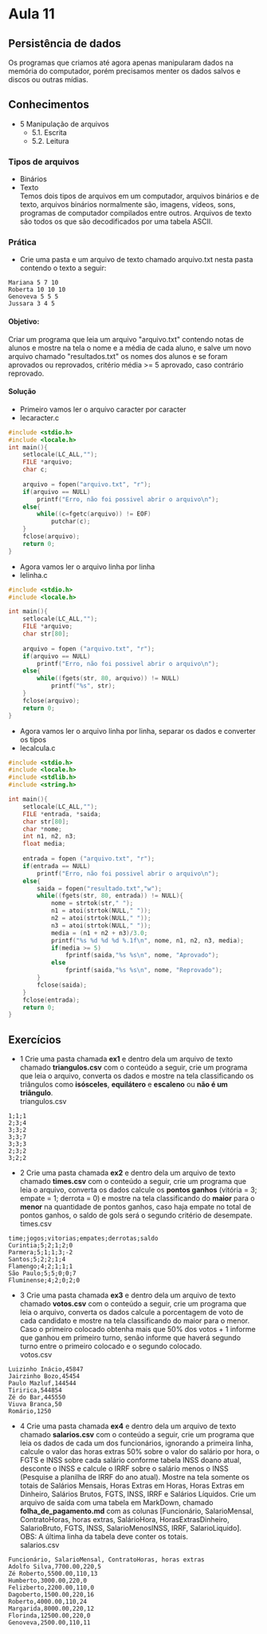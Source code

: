# Aula 11
## Persistência de dados
Os programas que criamos até agora apenas manipularam dados na memória do computador, porém precisamos menter os dados salvos e discos ou outras mídias.
## Conhecimentos
- 5 Manipulação de arquivos
	- 5.1. Escrita
	- 5.2. Leitura

### Tipos de arquivos
- Binários
- Texto
<br>Temos dois tipos de arquivos em um computador, arquivos binários e de texto, arquivos binários normalmente são, imagens, vídeos, sons, programas de computador compilados entre outros. Arquivos de texto são todos os que são decodificados por uma tabela ASCII.

### Prática
- Crie uma pasta e um arquivo de texto chamado arquivo.txt nesta pasta contendo o texto a seguir:
```
Mariana 5 7 10
Roberta 10 10 10
Genoveva 5 5 5
Jussara 3 4 5
```
#### Objetivo:
Criar um programa que leia um arquivo "arquivo.txt" contendo notas de alunos e mostre na tela o nome e a média de cada aluno, e salve um novo arquivo chamado "resultados.txt" os nomes dos alunos e se foram aprovados ou reprovados, critério média >= 5 aprovado, caso contrário reprovado.
#### Solução
- Primeiro vamos ler o arquivo caracter por caracter
- lecaracter.c
```c
#include <stdio.h>
#include <locale.h>
int main(){
    setlocale(LC_ALL,"");
    FILE *arquivo;
    char c;
    
    arquivo = fopen("arquivo.txt", "r");
    if(arquivo == NULL)
        printf("Erro, não foi possivel abrir o arquivo\n");
    else{
        while((c=fgetc(arquivo)) != EOF)
            putchar(c);
    }
    fclose(arquivo);
    return 0;
}
```
- Agora vamos ler o arquivo linha por linha
- lelinha.c
```c
#include <stdio.h>
#include <locale.h>

int main(){
	setlocale(LC_ALL,"");
	FILE *arquivo;
	char str[80];
	
	arquivo = fopen ("arquivo.txt", "r");
	if(arquivo == NULL)
		printf("Erro, não foi possivel abrir o arquivo\n");
	else{
		while((fgets(str, 80, arquivo)) != NULL)
  			printf("%s", str);
	}
	fclose(arquivo);
	return 0;
}
```
- Agora vamos ler o arquivo linha por linha, separar os dados e converter os tipos
- lecalcula.c
```c
#include <stdio.h>
#include <locale.h>
#include <stdlib.h>
#include <string.h>

int main(){
	setlocale(LC_ALL,"");
	FILE *entrada, *saida;
	char str[80];
	char *nome;
	int n1, n2, n3;
	float media;
	
	entrada = fopen ("arquivo.txt", "r");
	if(entrada == NULL)
		printf("Erro, não foi possivel abrir o arquivo\n");
	else{
		saida = fopen("resultado.txt","w");
		while((fgets(str, 80, entrada)) != NULL){
			nome = strtok(str," ");
			n1 = atoi(strtok(NULL," "));
			n2 = atoi(strtok(NULL," "));
			n3 = atoi(strtok(NULL," "));
			media = (n1 + n2 + n3)/3.0;
			printf("%s %d %d %d %.1f\n", nome, n1, n2, n3, media);
			if(media >= 5)
				fprintf(saida,"%s %s\n", nome, "Aprovado");
			else
				fprintf(saida,"%s %s\n", nome, "Reprovado");
		}
		fclose(saida);
	}
	fclose(entrada);
	return 0;
}
```
## Exercícios
- 1 Crie uma pasta chamada **ex1** e dentro dela um arquivo de texto chamado **triangulos.csv** com o conteúdo a seguir, crie um programa que leia o arquivo, converta os dados e mostre na tela classificando os triângulos como **isósceles**, **equilátero** e **escaleno** ou **não é um triângulo**.
<br>triangulos.csv
```csv
1;1;1
2;3;4
3;3;2
3;3;7
3;3;3
2;3;2
3;2;2
```

- 2 Crie uma pasta chamada **ex2** e dentro dela um arquivo de texto chamado **times.csv** com o conteúdo a seguir, crie um programa que leia o arquivo, converta os dados calcule os **pontos ganhos** (vitória = 3; empate = 1; derrota = 0) e mostre na tela classificando do **maior** para o **menor** na quantidade de pontos ganhos, caso haja empate no total de pontos ganhos, o saldo de gols será o segundo critério de desempate.
<br>times.csv
```csv
time;jogos;vitorias;empates;derrotas;saldo
Curintia;5;2;1;2;0
Parmera;5;1;1;3;-2
Santos;5;2;2;1;4
Flamengo;4;2;1;1;1
São Paulo;5;5;0;0;7
Fluminense;4;2;0;2;0
```

- 3 Crie uma pasta chamada **ex3** e dentro dela um arquivo de texto chamado **votos.csv** com o conteúdo a seguir, crie um programa que leia o arquivo, converta os dados calcule a porcentagem de voto de cada candidato e mostre na tela classificando do maior para o menor. Caso o primeiro colocado obtenha mais que 50% dos votos + 1 informe que ganhou em primeiro turno, senão informe que haverá segundo turno entre o primeiro colocado e o segundo colocado.
<br>votos.csv
```csv
Luizinho Inácio,45847
Jairzinho Bozo,45454
Paulo Mazluf,144544
Tiririca,544854
Zé do Bar,445550
Viuva Branca,50
Romário,1250
```

- 4 Crie uma pasta chamada **ex4** e dentro dela um arquivo de texto chamado **salarios.csv** com o conteúdo a seguir, crie um programa que leia os dados de cada um dos funcionários, ignorando a primeira linha, calcule o valor das horas extras 50% sobre o valor do salário por hora, o FGTS e INSS sobre cada salário conforme tabela INSS doano atual, desconte o INSS e calcule o IRRF sobre o salário menos o INSS (Pesquise a planilha de IRRF do ano atual). Mostre na tela somente os totais de Salários Mensais, Horas Extras em Horas, Horas Extras em Dinheiro, Salários Brutos, FGTS, INSS, IRRF e Salários Líquidos. Crie um arquivo de saída com uma tabela em MarkDown, chamado **folha_de_pagamento.md** com as colunas [Funcionário, SalarioMensal, ContratoHoras, horas extras, SalárioHora, HorasExtrasDinheiro, SalarioBruto, FGTS, INSS, SalarioMenosINSS, IRRF, SalarioLiquido].
<br> OBS: A última linha da tabela deve conter os totais.
<br>salarios.csv
```csv
Funcionário, SalarioMensal, ContratoHoras, horas extras
Adolfo Silva,7700.00,220,5
Zé Roberto,5500.00,110,13
Humberto,3000.00,220,0
Felizberto,2200.00,110,0
Dagoberto,1500.00,220,16
Roberto,4000.00,110,24
Margarida,8000.00,220,12
Florinda,12500.00,220,0
Genoveva,2500.00,110,11
```
